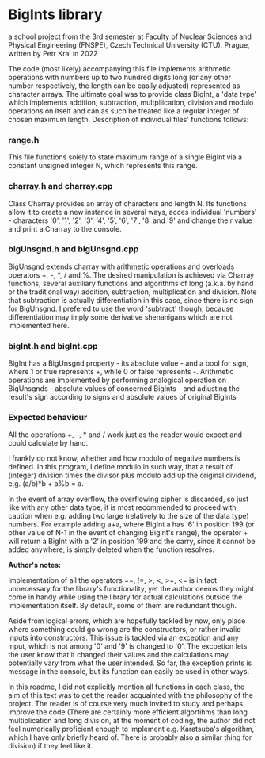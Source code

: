 <h1>BigInts library</h1>

a school project from the 3rd semester at Faculty of Nuclear Sciences and Physical Engineering (FNSPE),
Czech Technical University (CTU), Prague, written by Petr Kral in 2022


The code (most likely) accompanying this file implements arithmetic operations with numbers up to two hundred digits long
(or any other number respectively, the length can be easily adjusted) represented as character arrays. The ultimate goal was
to provide class BigInt, a 'data type' which implements addition, subtraction, multpilication, division and modulo operations
on itself and can as such be treated like a regular integer of chosen maximum length.
Description of individual files' functions follows:


<h3>range.h</h3>

This file functions solely to state maximum range of a single BigInt via a constant unsigned integer N, which represents this range.


<h3>charray.h and charray.cpp</h3>

Class Charray provides an array of characters and length N. Its functions allow it to create a new instance in several ways, acces
individual 'numbers' - characters '0', '1', '2', '3', '4', '5', '6', '7', '8' and '9' and change their value
and print a Charray to the console.


<h3>bigUnsgnd.h and bigUnsgnd.cpp</h3>

BigUnsgnd extends charray with arithmetic operations and overloads operators +, -, *, / and %. The desired manipulation is achieved via
Charray functions, several auxiliary functions and algorithms of long (a.k.a. by hand or the traditional way) 
addition, subtraction, multiplication and division. Note that subtraction is actually differentiation in this case, since there is no
sign for BigUnsgnd. I prefered to use the word 'subtract' though, because differentiation may imply some derivative shenanigans which
are not implemented here.


<h3>bigInt.h and bigInt.cpp</h3>

BigInt has a BigUnsgnd property - its absolute value - and a bool for sign, where 1 or true represents +, while 0 or false represents -.
Arithmetic operations are implemented by performing analogical operation on BigUnsgnds - absolute values of concerned BigInts - and
adjusting the result's sign according to signs and absolute values of original BigInts


<h3>Expected behaviour</h3>

All the operations +, -, * and / work just as the reader would expect and could calculate by hand.

I frankly do not know, whether and how modulo of negative numbers is defined. In this program, I define modulo in such way,
that a result of (integer) division times the divisor plus modulo add up the original dividend, e.g. (a/b)*b + a%b = a.

In the event of array overflow, the overflowing cipher is discarded, so just like with any other data type, it is most recommended
to proceed with caution when e.g. adding two large (relatively to the size of the data type) numbers. For example adding a+a,
where BigInt a has '6' in position 199 (or other value of N-1 in the event of changing BigInt's range), the operator + will return
a BigInt with a '2' in position 199 and the carry, since it cannot be added anywhere, is simply deleted when the function resolves.


**Author's notes:**


Implementation of all the operators ==, !=, >, <, >=, <= is in fact unnecessary for the library's functionality, yet the author
deems they might come in handy while using the library for actual calculations outside the implementation itself. By default, some
of them are redundant though.


Aside from logical errors, which are hopefully tackled by now, only place where something could go wrong are the constructors,
or rather invalid inputs into constructors. This issue is tackled via an exception and any input, which is not among '0' and '9'
is changed to '0'. The excpetion lets the user know that it changed their values and the calculations may potentially vary from
what the user intended. So far, the exception prints is message in the console, but its function can easily be used in other ways.


In this readme, I did not explicitly mention all functions in each class, the aim of this text was to get the reader
acquainted with the philosophy of the project.
The reader is of course very much invited to study and perhaps improve the code (There are certainly more efficient
algortihms than long multiplication and long division, at the moment of coding, the author did not feel numerically proficient
enough to implement e.g. Karatsuba's algorithm, which I have only briefly heard of. There is probably also a similar thing for
division) if they feel like it.
